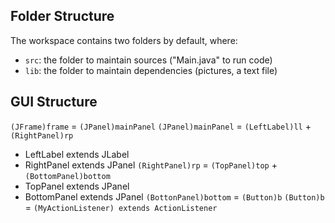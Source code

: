 ## Folder Structure

The workspace contains two folders by default, where:

- `src`: the folder to maintain sources ("Main.java" to run code)
- `lib`: the folder to maintain dependencies (pictures, a text file)

## GUI Structure

`(JFrame)frame` = `(JPanel)mainPanel`
`(JPanel)mainPanel` = `(LeftLabel)ll` + `(RightPanel)rp`
* LeftLabel extends JLabel
* RightPanel extends JPanel
`(RightPanel)rp` = `(TopPanel)top` + `(BottomPanel)bottom`
* TopPanel extends JPanel
* BottomPanel extends JPanel
`(BottonPanel)bottom` = `(Button)b`
`(Button)b` = `(MyActionListener) extends ActionListener`


